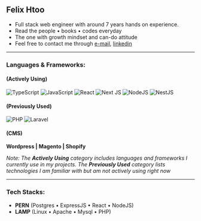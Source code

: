 ## Felix Htoo
- Full stack web engineer with around 7 years hands on experience.
- Read the people • books • codes everyday
- The one with growth mindset and can-do attitude
- Feel free to contact me through [e-mail], [linkedin]
  
---
### Languages & Frameworks: 

#### (Actively Using)
  
![TypeScript](https://img.shields.io/badge/typescript-%23007ACC.svg?style=for-the-badge&logo=typescript&logoColor=white)
![JavaScript](https://img.shields.io/badge/javascript-%23323330.svg?style=for-the-badge&logo=javascript&logoColor=%23F7DF1E)
![React](https://img.shields.io/badge/react-%2320232a.svg?style=for-the-badge&logo=react&logoColor=%2361DAFB)
![Next JS](https://img.shields.io/badge/Next-black?style=for-the-badge&logo=next.js&logoColor=white)
![NodeJS](https://img.shields.io/badge/node.js-6DA55F?style=for-the-badge&logo=node.js&logoColor=white)
![NestJS](https://img.shields.io/badge/nestjs-%23E0234E.svg?style=for-the-badge&logo=nestjs&logoColor=white)

#### (Previously Used)
![PHP](https://img.shields.io/badge/php-%23777BB4.svg?style=for-the-badge&logo=php&logoColor=white)
![Laravel](https://img.shields.io/badge/laravel-%23FF2D20.svg?style=for-the-badge&logo=laravel&logoColor=white)

#### (CMS)
**Wordpress | Magento | Shopify**


<i>Note: The **Actively Using** category includes languages and frameworks I currently use in my projects. The **Previously Used** category lists technologies I am familiar with but am not actively using right now</i>

---
### Tech Stacks: 
- **PERN** (Postgres • ExpressJS • React • NodeJS)
- **LAMP** (Linux • Apache • Mysql • PHP)


[e-mail]: mailto:felixhtoo30@gmail.com
[facebook]: //facebook.com/felixhtoo30
[linkedin]: //linkedin.com/in/felixhtoo30
[twitter]: //twitter.com/felixhtoo30

<!---
felixhtoo30/felixhtoo30 is a ✨ special ✨ repository because its `README.md` (this file) appears on your GitHub profile.
You can click the Preview link to take a look at your changes.
--->
